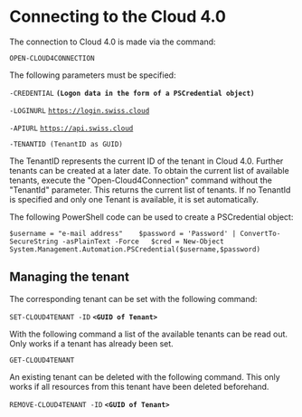 # Connecting to the Cloud 4.0

The connection to Cloud 4.0 is made via the command: 

`OPEN-CLOUD4CONNECTION`

The following parameters must be specified: 

`-CREDENTIAL` **`(Logon data in the form of a PSCredential object)`**

`-LOGINURL`  [`https://login.swiss.cloud`](https://login.swiss.cloud)

`-APIURL` [`https://api.swiss.cloud`](https://api.swiss.cloud)

`-TENANTID (TenantID as GUID)`

The TenantID represents the current ID of the tenant in Cloud 4.0. Further tenants can be created at a later date. To obtain the current list of available tenants, execute the "Open-Cloud4Connection" command without the "TenantId" parameter. This returns the current list of tenants. If no TenantId is specified and only one Tenant is available, it is set automatically.

The following PowerShell code can be used to create a PSCredential object: 

`$username = "e-mail address"   
$password = 'Password' | ConvertTo-SecureString -asPlainText -Force  
$cred = New-Object System.Management.Automation.PSCredential($username,$password)`

## Managing the tenant 

The corresponding tenant can be set with the following command: 

`SET-CLOUD4TENANT -ID` **`<GUID of Tenant>`**

With the following command a list of the available tenants can be read out. Only works if a tenant has already been set. 

`GET-CLOUD4TENANT`

An existing tenant can be deleted with the following command. This only works if all resources from this tenant have been deleted beforehand. 

`REMOVE-CLOUD4TENANT -ID` **`<GUID of Tenant>`**

